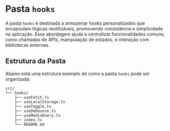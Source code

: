 # Pasta `hooks`

A pasta `hooks` é destinada a armazenar hooks personalizados que encapsulam lógicas reutilizáveis, promovendo consistência e simplicidade na aplicação. Essa abordagem ajuda a centralizar funcionalidades comuns, como chamadas de APIs, manipulação de estados, e interação com bibliotecas externas.

## Estrutura da Pasta

Abaixo está uma estrutura exemplo de como a pasta `hooks` pode ser organizada:

```plaintext
src/
└── hooks/
    ├── useFetch.ts
    ├── useLocalStorage.ts
    ├── useToggle.ts
    ├── useDebounce.ts
    ├── useMediaQuery.ts
    ├── index.ts
    └── README.md
```
